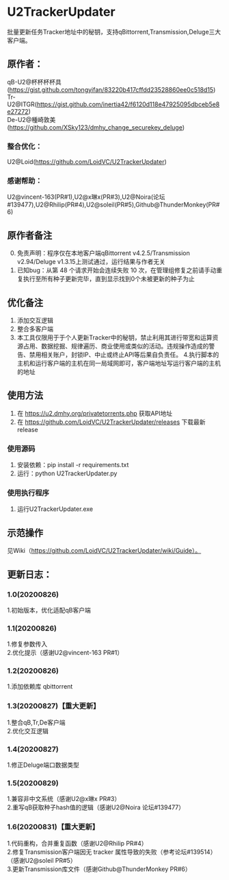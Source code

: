 # U2TrackerUpdater
批量更新任务Tracker地址中的秘钥，支持qBittorrent,Transmission,Deluge三大客户端。
## 原作者：
qB-U2@杯杯杯杯具(https://gist.github.com/tongyifan/83220b417cffdd23528860ee0c518d15)  
Tr-U2@ITGR(https://gist.github.com/inertia42/f6120d118e47925095dbceb5e8e27272)  
De-U2@種崎敦美(https://github.com/XSky123/dmhy_change_securekey_deluge)  
### 整合优化：
U2@Loid(https://github.com/LoidVC/U2TrackerUpdater)
### 感谢帮助：
U2@vincent-163(PR#1),U2@x琳x(PR#3),U2@Noira(论坛#139477),U2@Rhilip(PR#4),U2@soleil(PR#5),Github@ThunderMonkey(PR#6)

## 原作者备注
0. 免责声明：程序仅在本地客户端qBittorrent v4.2.5/Transmission v2.94/Deluge v1.3.15上测试通过，运行结果与作者无关  
1. 已知bug：从第 48 个请求开始会连续失败 10 次，在管理组修复之前请手动重复执行至所有种子更新完毕，直到显示找到0个未被更新的种子为止  
## 优化备注
1. 添加交互逻辑  
2. 整合多客户端  
3. 本工具仅限用于于个人更新Tracker中的秘钥，禁止利用其进行带宽和运算资源占用、数据挖掘、规律遍历、商业使用或类似的活动。违规操作造成的警告、禁用相关账户，封锁IP、中止或终止API等后果自负责任。 
4.执行脚本的主机和运行客户端的主机在同一局域网即可，客户端地址写运行客户端的主机的地址

## 使用方法
1. 在 https://u2.dmhy.org/privatetorrents.php 获取API地址
2. 在 https://github.com/LoidVC/U2TrackerUpdater/releases 下载最新release
### 使用源码
1. 安装依赖：pip install -r requirements.txt  
2. 运行：python U2TrackerUpdater.py  
### 使用执行程序
1. 运行U2TrackerUpdater.exe

## 示范操作
见Wiki（https://github.com/LoidVC/U2TrackerUpdater/wiki/Guide）。
## 更新日志：
### 1.0(20200826)
1.初始版本，优化适配qB客户端  
### 1.1(20200826)
1.修复参数传入  
2.优化提示（感谢U2@vincent-163 PR#1）  
### 1.2(20200826)
1.添加依赖库 qbittorrent
### 1.3(20200827)【重大更新】
1.整合qB,Tr,De客户端  
2.优化交互逻辑  
### 1.4(20200827)
1.修正Deluge端口数据类型 
### 1.5(20200829)
1.兼容非中文系统（感谢U2@x琳x PR#3）  
2.重写qB获取种子hash值的逻辑（感谢U2@Noira 论坛#139477）  
### 1.6(20200831)【重大更新】
1.代码重构，合并重复函数（感谢U2@Rhilip PR#4）  
2.修复Transmission客户端因无 tracker 属性导致的失败（参考论坛#139514）（感谢U2@soleil PR#5）  
3.更新Transmission库文件（感谢Github@ThunderMonkey PR#6）  
